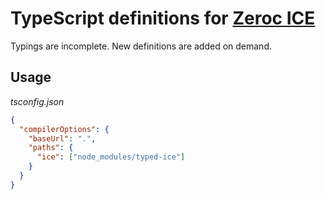 # TypeScript definitions for [Zeroc ICE](https://github.com/zeroc-ice/ice) 

Typings are incomplete. New definitions are added on demand.

## Usage

*tsconfig.json*
```json
{
  "compilerOptions": {
    "baseUrl": ".",
    "paths": {
      "ice": ["node_modules/typed-ice"]
    }
  }
}
```
